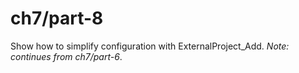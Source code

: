 # ch7/part-8

Show how to simplify configuration with ExternalProject_Add. _Note: continues from ch7/part-6_.
